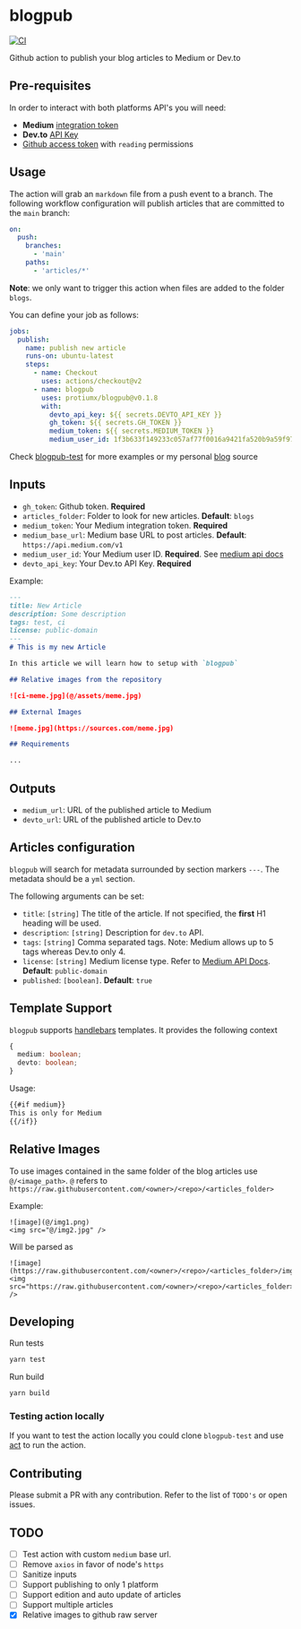 # blogpub

[![CI](https://github.com/protiumx/blogpub/actions/workflows/ci.yml/badge.svg?branch=main)](https://github.com/protiumx/blogpub/actions/workflows/ci.yml)

Github action to publish your blog articles to Medium or Dev.to

## Pre-requisites

In order to interact with both platforms API's you will need:
- **Medium** [integration token](https://github.com/Medium/medium-api-docs#21-self-issued-access-tokens)
- **Dev.to** [API Key](https://developers.forem.com/api#section/Authentication)
- [Github access token](https://docs.github.com/en/authentication/keeping-your-account-and-data-secure/creating-a-personal-access-token) with `reading` permissions


## Usage

The action will grab an `markdown` file from a push event to a branch.
The following workflow configuration will publish articles that are committed to
the `main` branch:

```yml
on:
  push:
    branches:
      - 'main'
    paths:
      - 'articles/*'
```

**Note**: we only want to trigger this action when files are added to the folder
`blogs`.

You can define your job as follows:
```yml
jobs:
  publish:
    name: publish new article
    runs-on: ubuntu-latest    
    steps:
      - name: Checkout
        uses: actions/checkout@v2
      - name: blogpub
        uses: protiumx/blogpub@v0.1.8
        with:
          devto_api_key: ${{ secrets.DEVTO_API_KEY }}
          gh_token: ${{ secrets.GH_TOKEN }}
          medium_token: ${{ secrets.MEDIUM_TOKEN }}
          medium_user_id: 1f3b633f149233c057af77f0016a9421fa520b9a59f97f5bd07201c2ca2a4a6bc

```
Check [blogpub-test](https://github.com/protiumx/blogpub-test) for more examples or my personal [blog](https://github.com/protiumx/blogpub-test) source
## Inputs

- `gh_token`: Github token. **Required**
- `articles_folder`: Folder to look for new articles. **Default**: `blogs`
- `medium_token`: Your Medium integration token. **Required**
- `medium_base_url`: Medium base URL to post articles. **Default**: `https://api.medium.com/v1`
- `medium_user_id`: Your Medium user ID. **Required**. See [medium api docs](https://github.com/Medium/medium-api-docs#31-users)
- `devto_api_key`: Your Dev.to API Key. **Required**

Example:
```md
---
title: New Article
description: Some description
tags: test, ci
license: public-domain
---
# This is my new Article

In this article we will learn how to setup with `blogpub`

## Relative images from the repository

![ci-meme.jpg](@/assets/meme.jpg)

## External Images

![meme.jpg](https://sources.com/meme.jpg)

## Requirements

...
```

## Outputs

- `medium_url`: URL of the published article to Medium
- `devto_url`: URL of the published article to Dev.to

## Articles configuration

`blogpub` will search for metadata surrounded by section markers `---`. The metadata
should be a `yml` section.

The following arguments can be set:
- `title`: `[string]` The title of the article. If not specified, the **first** H1 heading will be used.
- `description`: `[string]` Description for `dev.to` API.
- `tags`: `[string]` Comma separated tags. Note: Medium allows up to 5 tags whereas Dev.to only 4.
- `license`: `[string]` Medium license type. Refer to [Medium API Docs](https://github.com/Medium/medium-api-docs#33-posts). **Default**: `public-domain`
- `published`: `[boolean]`. **Default**: `true`

## Template Support

`blogpub` supports [handlebars](https://handlebarsjs.com/) templates.
It provides the following context
```ts
{
  medium: boolean;
  devto: boolean;
}
```
Usage:
```md
{{#if medium}}
This is only for Medium
{{/if}}
```

## Relative Images

To use images contained in the same folder of the blog articles use `@/<image_path>`. 
`@` refers to `https://raw.githubusercontent.com/<owner>/<repo>/<articles_folder>`

Example:
```
![image](@/img1.png)
<img src="@/img2.jpg" />
```

Will be parsed as
```
![image](https://raw.githubusercontent.com/<owner>/<repo>/<articles_folder>/img1.png)
<img src="https://raw.githubusercontent.com/<owner>/<repo>/<articles_folder>/img2.jpg" />
```

## Developing

Run tests
```sh
yarn test
```

Run build
```sh
yarn build
```

### Testing action locally

If you want to test the action locally you could clone `blogpub-test` and use 
[act](https://github.com/nektos/act) to run the action.

## Contributing

Please submit a PR with any contribution. Refer to the list of `TODO's` or open issues.


## TODO

- [ ] Test action with custom `medium` base url.
- [ ] Remove `axios` in favor of node's `https`
- [ ] Sanitize inputs
- [ ] Support publishing to only 1 platform
- [ ] Support edition and auto update of articles
- [ ] Support multiple articles
- [x] Relative images to github raw server
